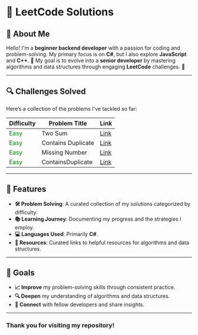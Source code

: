 # 🎉 LeetCode Solutions

## 👤 About Me

Hello! I'm a **beginner backend developer** with a passion for coding and problem-solving. My primary focus is on **C#**, but I also explore **JavaScript** and **C++**. 🚀 My goal is to evolve into a **senior developer** by mastering algorithms and data structures through engaging **LeetCode** challenges. 💪

---

## 🔍 Challenges Solved

Here’s a collection of the problems I've tackled so far:

| Difficulty                              | Problem Title      | Link                                                                                                                                                    |
| --------------------------------------- | ------------------ | ------------------------------------------------------------------------------------------------------------------------------------------------------- |
| <span style="color: green;">Easy</span> | Two Sum            | [Link](https://leetcode.com/problems/two-sum/solutions/5986774/c-solution-for-the-two-sum-problem)                                                      |
| <span style="color: green;">Easy</span> | Contains Duplicate | [Link](https://leetcode.com/problems/contains-duplicate/solutions/5989109/detecting-duplicates-in-an-array-using-hashset-in-c)                          |
| <span style="color: green;">Easy</span> | Missing Number     | [Link](https://leetcode.com/problems/missing-number/solutions/5989163/finding-the-missing-number-in-an-array-using-the-sum-formula)                     |
| <span style="color: green;">Easy</span> | ContainsDuplicate  | [Link](https://leetcode.com/problems/find-all-numbers-disappeared-in-an-array/solutions/5992603/finding-all-missing-numbers-in-a-range-using-a-hashset) |

<!-- | <span style="color: green;">Easy</span> | ContainsDuplicate | [Link]() | -->
<!-- | <span style="color: green;">Easy</span> | ContainsDuplicate | [Link]() | -->

<!-- | <span style="color: orange;">Medium</span>     | Add Two Numbers | [Link]() | -->
<!-- | <span style="color: orange;">Medium</span>     | Add Two Numbers | [Link]() | -->

<!-- | <span style="color: red;">Hard</span>          | Median of Two Sorted Arrays | [Link]() -->
<!-- | <span style="color: red;">Hard</span>          | Median of Two Sorted Arrays | [Link]() -->

---

## 🚀 Features

-   **🛠 Problem Solving**: A curated collection of my solutions categorized by difficulty.
-   **📚 Learning Journey**: Documenting my progress and the strategies I employ.
-   **💻 Languages Used**: Primarily **C#**.
-   **🔗 Resources**: Curated links to helpful resources for algorithms and data structures.

---

## 🎯 Goals

-   **📈 Improve** my problem-solving skills through consistent practice.
-   **🔍 Deepen** my understanding of algorithms and data structures.
-   **🤝 Connect** with fellow developers and share insights.

---

### Thank you for visiting my repository!
